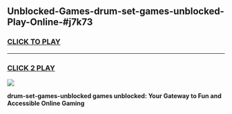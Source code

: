 
## Unblocked-Games-drum-set-games-unblocked-Play-Online-#j7k73
<h3>
<a href="https://premium.freeplayer.one?title=drum-set-games-unblocked&ref=27F">CLICK TO PLAY</a></h3>
<hr>

<h3>
<a href="https://premium.freeplayer.one?title=drum-set-games-unblocked&ref=27F">CLICK 2 PLAY</a>
  
</h3>

<a href="https://premium.freeplayer.one?title=drum-set-games-unblocked&ref=27F"><img src="https://clearcache.store/games.png"></a>


**drum-set-games-unblocked games unblocked: Your Gateway to Fun and Accessible Online Gaming**

